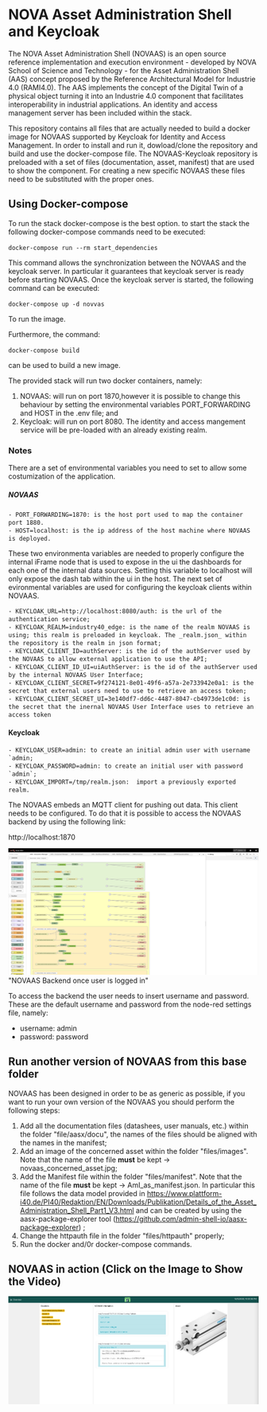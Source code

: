 # NOVA Asset Administration Shell and Keycloak

The NOVA Asset Administration Shell (NOVAAS) is an open source reference implementation and execution environment - developed by NOVA School of Science and Technology - for the Asset Administration Shell (AAS) concept proposed by the Reference Architectural Model for Industrie 4.0 (RAMI4.0). 
The AAS implements the concept of the Digital Twin of a physical object turning it into an Industrie 4.0 component that facilitates interoperability in industrial applications. An identity and access management server has been included within the stack.

This repository contains all files that are actually needed to build a docker image for NOVAAS supported by Keycloak for Identity and Access Management.
In order to install and run it, dowload/clone the repository and build and use the docker-compose file.
The NOVAAS-Keycloak repository is preloaded with a set of files (documentation, asset, manifest) that are used to show the component. For creating a new specific NOVAAS these files need to be substituted with the proper ones.


## Using Docker-compose

To run the stack docker-compose is the best option. to start the stack the following docker-compose commands need to be executed:

`docker-compose run --rm start_dependencies`

This command allows the synchronization between the NOVAAS and the keycloak server. In particular it guarantees that keycloak server is ready before starting NOVAAS. Once the keycloak server is started, the following command can be executed:

`docker-compose up -d novvas`

To run the image. 

Furthermore, the command:

`docker-compose build`

can be used to build a new image. 

The provided stack will run two docker containers, namely:


1. NOVAAS: will run on port 1870,however it is possible to change this behaviour by setting the environmental variables PORT_FORWARDING and HOST in the .env file; and
1. Keycloak: will run on port 8080. The identity and access mangement service will be pre-loaded with an already existing realm. 

### Notes
There are a set of environmental variables you need to set to allow some costumization of the application.

##### NOVAAS

    - PORT_FORWARDING=1870: is the host port used to map the container port 1880.  
    - HOST=localhost: is the ip address of the host machine where NOVAAS is deployed.

These two environmenta variables are needed to properly configure the internal iFrame node that is used to expose in the ui the dashboards for each one of the internal data sources. Setting this variable to localhost will only expose the dash tab within the ui in the host. The next set of evironmental variables are used for configuring the keycloak clients within NOVAAS.

    - KEYCLOAK_URL=http://localhost:8080/auth: is the url of the authentication service;
    - KEYCLOAK_REALM=industry40_edge: is the name of the realm NOVAAS is using; this realm is preloaded in keycloak. The _realm.json_ within the repository is the realm in json format;
    - KEYCLOAK_CLIENT_ID=authServer: is the id of the authServer used by the NOVAAS to allow external application to use the API; 
    - KEYCLOAK_CLIENT_ID_UI=uiAuthServer: is the id of the authServer used by the internal NOVAAS User Interface;
    - KEYCLOAK_CLIENT_SECRET=9f274121-8e01-49f6-a57a-2e733942e0a1: is the secret that external users need to use to retrieve an access token;
    - KEYCLOAK_CLIENT_SECRET_UI=3e140df7-dd6c-4487-8047-cb4973de1c0d: is the secret that the inernal NOVAAS User Interface uses to retrieve an access token

#### Keycloak
    - KEYCLOAK_USER=admin: to create an initial admin user with username `admin;
    - KEYCLOAK_PASSWORD=admin: to create an initial user with password `admin`;
    - KEYCLOAK_IMPORT=/tmp/realm.json:  import a previously exported realm.


The NOVAAS embeds an MQTT client for pushing out data. This client needs to be configured. To do that it is possible to access the NOVAAS backend by using the following link:

http://localhost:1870

![Semantic description of image](/source/images/Screenshot_2020-12-15_at_22.40.31.png)"NOVAAS Backend once user is logged in"

To access the backend the user needs to insert username and password. These are the default username and password from the node-red settings file, namely:

- username: admin
- password: password

## Run another version of NOVAAS from this base folder

NOVAAS has been designed in order to be as generic as possible, if you want to run your own version of the NOVAAS you should perform the following steps:
1. Add all the documentation files (datashees, user manuals, etc.) within the folder "file/aasx/docu", the names of the files should be aligned with the names in the manifest;
1. Add an image of the concerned asset within the folder "files/images". Note that the name of the file **must** be kept -> novaas_concerned_asset.jpg;
1. Add the Manifest file within the folder "files/manifest". Note that the name of the file **must** be kept -> AmI_as_manifest.json. In particular this file follows the data model provided in https://www.plattform-i40.de/PI40/Redaktion/EN/Downloads/Publikation/Details_of_the_Asset_Administration_Shell_Part1_V3.html and can be created by using the aasx-package-explorer tool (https://github.com/admin-shell-io/aasx-package-explorer) ;
1. Change the httpauth file in the folder "files/httpauth" properly;
1. Run the docker and/0r docker-compose commands. 

## NOVAAS in action (Click on the Image to Show the Video)

[![Watch the video](/source/images/Screenshot_2020-12-15_at_22.20.37.png)](https://gitlab.com/gidouninova/novaas/-/blob/master/source/videos/NOVAAS_myMovie.mp4)


